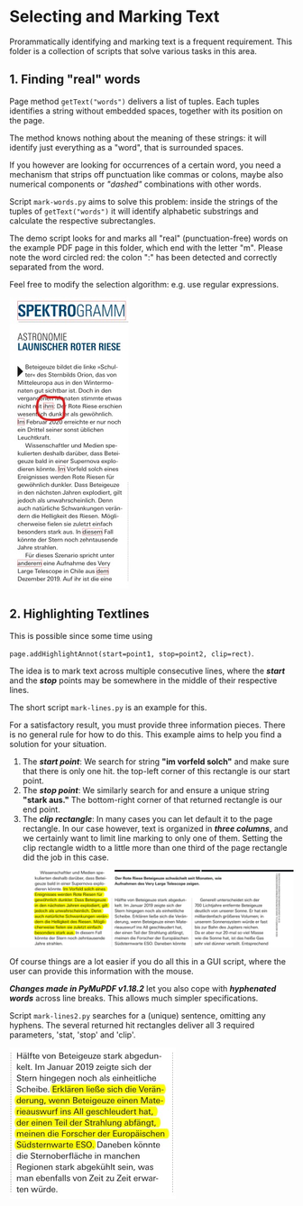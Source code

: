 # Selecting and Marking Text
Prorammatically identifying and marking text is a frequent requirement. This folder is a collection of scripts that solve various tasks in this area.

## 1. Finding "real" words
Page method `getText("words")` delivers a list of tuples. Each tuples identifies a string without embedded spaces, together with its position on the page.

The method knows nothing about the meaning of these strings: it will identify just everything as a "word", that is surrounded spaces.

If you however are looking for occurrences of a certain word, you need a mechanism that strips off punctuation like commas or colons, maybe also numerical components or *"dashed"* combinations with other words.

Script `mark-words.py` aims to solve this problem: inside the strings of the tuples of `getText("words")` it will identify alphabetic substrings and calculate the respective subrectangles.

The demo script looks for and marks all "real" (punctuation-free) words on the example PDF page in this folder, which end with the letter "m". Please note the word circled red: the colon ":" has been detected and correctly separated from the word.

Feel free to modify the selection algorithm: e.g. use regular expressions.

![screen1](mark-words.jpg)

## 2. Highlighting Textlines
This is possible since some time using

`page.addHighlightAnnot(start=point1, stop=point2, clip=rect)`.

The idea is to mark text across multiple consecutive lines, where the **_start_** and the **_stop_** points may be somewhere in the middle of their respective lines.

The short script `mark-lines.py` is an example for this.

For a satisfactory result, you must provide three information pieces. There is no general rule for how to do this. This example aims to help you find a solution for your situation.
1. The **_start point_**: We search for string **"im vorfeld solch"** and make sure that there is only one hit. the top-left corner of this rectangle is our start point.
2. The **_stop point_**: We similarly search for and ensure a unique string **"stark aus."** The bottom-right corner of that returned rectangle is our end point.
3. The **_clip rectangle_**: In many cases you can let default it to the page rectangle. In our case however, text is organized in **_three columns_**, and we certainly want to limit line marking to only one of them. Setting the clip rectangle width to a little more than one third of the page rectangle did the job in this case.

![screen2](mark-lines.png)

Of course things are a lot easier if you do all this in a GUI script, where the user can provide this information with the mouse.

**_Changes made in PyMuPDF v1.18.2_** let you also cope with **_hyphenated words_** across line breaks. This allows much simpler specifications.

Script `mark-lines2.py` searches for a (unique) sentence, omitting any hyphens. The several returned hit rectangles deliver all 3 required parameters, 'stat, 'stop' and 'clip'.

![screen2](mark-lines2.jpg)
